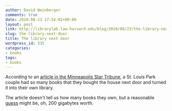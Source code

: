 ```yaml
---
author: David Weinberger
comments: true
date: 2010-08-23 17:54:02+00:00
layout: post
link: http://librarylab.law.harvard.edu/blog/2010/08/23/the-library-next-door/
slug: the-library-next-door
title: The library next door
wordpress_id: 335
categories:
- books
tags:
- books
---
```


According to an [article in the Minneapolis Star Tribune](http://www.startribune.com/lifestyle/homegarden/101181499.html), a St. Louis Park couple had so many books that they bought the house next door and turned it into their own library.

The article doesn't tell us how many books they own, but a reasonable [guess](http://en.wikipedia.org/wiki/Comparison_of_e-book_formats) might be, oh, 200 gigabytes worth. 
